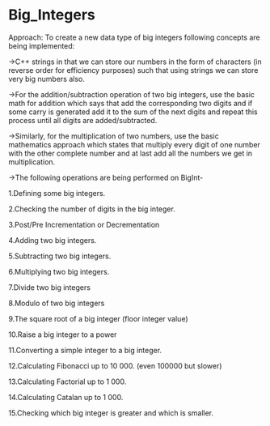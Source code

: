 # Big_Integers

Approach:
To create a new data type of big integers following concepts are being implemented:

->C++ strings in that we can store our numbers in the form of characters (in reverse order for efficiency purposes) such that using strings we can store very big numbers also.

->For the addition/subtraction operation of two big integers, use the basic math for addition which says that add the corresponding two digits and if some carry is generated 
  add it to the sum of the next digits and repeat this process until all digits are added/subtracted.
  
->Similarly, for the multiplication of two numbers, use the basic mathematics approach which states that multiply every digit of one number with the other complete number and 
  at last add all the numbers we get in multiplication.
  
->The following operations are being performed on BigInt-

1.Defining some big integers.

2.Checking the number of digits in the big integer.

3.Post/Pre Incrementation or Decrementation

4.Adding two big integers.

5.Subtracting two big integers.

6.Multiplying two big integers.

7.Divide two big integers

8.Modulo of two big integers

9.The square root of a big integer (floor integer value)

10.Raise a big integer to a power

11.Converting a simple integer to a big integer.

12.Calculating Fibonacci up to 10 000. (even 100000 but slower)

13.Calculating Factorial up to 1 000.

14.Calculating Catalan up to 1 000.

15.Checking which big integer is greater and which is smaller.
